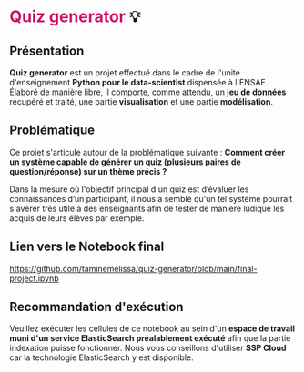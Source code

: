 # **<span style="color: #CC146C">Quiz generator </span>** 💡

## Présentation

**Quiz generator** est un projet effectué dans le cadre de l'unité d'enseignement **Python pour le data-scientist** dispensée à l'ENSAE. Élaboré de manière libre, il comporte, comme attendu, un **jeu de données** récupéré et traité, une partie **visualisation** et une partie **modélisation**. 

## Problématique

Ce projet s'articule autour de la problématique suivante : **Comment créer un système capable de générer un quiz (plusieurs paires de question/réponse) sur un thème précis ?**

Dans la mesure où l'objectif principal d'un quiz est d’évaluer les connaissances d’un participant, il nous a semblé qu'un tel système pourrait s'avérer très utile à des enseignants afin de tester de manière ludique les acquis de leurs élèves par exemple. 

## Lien vers le Notebook final

https://github.com/taminemelissa/quiz-generator/blob/main/final-project.ipynb

## Recommandation d'exécution

Veuillez exécuter les cellules de ce notebook au sein d'un **espace de travail muni d'un service ElasticSearch préalablement exécuté** afin que la partie indexation puisse fonctionner. Nous vous conseillons d'utiliser **SSP Cloud** car la technologie ElasticSearch y est disponible.

